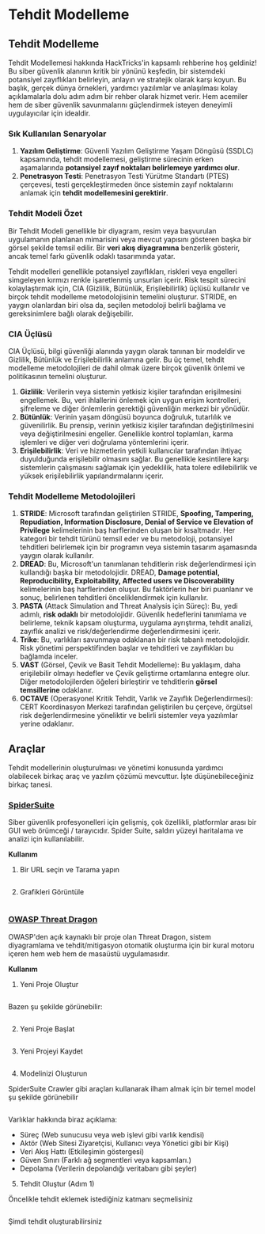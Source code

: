 # Tehdit Modelleme

## Tehdit Modelleme

Tehdit Modellemesi hakkında HackTricks'in kapsamlı rehberine hoş geldiniz! Bu siber güvenlik alanının kritik bir yönünü keşfedin, bir sistemdeki potansiyel zayıflıkları belirleyin, anlayın ve stratejik olarak karşı koyun. Bu başlık, gerçek dünya örnekleri, yardımcı yazılımlar ve anlaşılması kolay açıklamalarla dolu adım adım bir rehber olarak hizmet verir. Hem acemiler hem de siber güvenlik savunmalarını güçlendirmek isteyen deneyimli uygulayıcılar için idealdir.

### Sık Kullanılan Senaryolar

1. **Yazılım Geliştirme**: Güvenli Yazılım Geliştirme Yaşam Döngüsü (SSDLC) kapsamında, tehdit modellemesi, geliştirme sürecinin erken aşamalarında **potansiyel zayıf noktaları belirlemeye yardımcı olur**.
2. **Penetrasyon Testi**: Penetrasyon Testi Yürütme Standartı (PTES) çerçevesi, testi gerçekleştirmeden önce sistemin zayıf noktalarını anlamak için **tehdit modellemesini gerektirir**.

### Tehdit Modeli Özet

Bir Tehdit Modeli genellikle bir diyagram, resim veya başvurulan uygulamanın planlanan mimarisini veya mevcut yapısını gösteren başka bir görsel şekilde temsil edilir. Bir **veri akış diyagramına** benzerlik gösterir, ancak temel farkı güvenlik odaklı tasarımında yatar.

Tehdit modelleri genellikle potansiyel zayıflıkları, riskleri veya engelleri simgeleyen kırmızı renkle işaretlenmiş unsurları içerir. Risk tespit sürecini kolaylaştırmak için, CIA (Gizlilik, Bütünlük, Erişilebilirlik) üçlüsü kullanılır ve birçok tehdit modelleme metodolojisinin temelini oluşturur. STRIDE, en yaygın olanlardan biri olsa da, seçilen metodoloji belirli bağlama ve gereksinimlere bağlı olarak değişebilir.

### CIA Üçlüsü

CIA Üçlüsü, bilgi güvenliği alanında yaygın olarak tanınan bir modeldir ve Gizlilik, Bütünlük ve Erişilebilirlik anlamına gelir. Bu üç temel, tehdit modelleme metodolojileri de dahil olmak üzere birçok güvenlik önlemi ve politikasının temelini oluşturur.

1. **Gizlilik**: Verilerin veya sistemin yetkisiz kişiler tarafından erişilmesini engellemek. Bu, veri ihlallerini önlemek için uygun erişim kontrolleri, şifreleme ve diğer önlemlerin gerektiği güvenliğin merkezi bir yönüdür.
2. **Bütünlük**: Verinin yaşam döngüsü boyunca doğruluk, tutarlılık ve güvenilirlik. Bu prensip, verinin yetkisiz kişiler tarafından değiştirilmesini veya değiştirilmesini engeller. Genellikle kontrol toplamları, karma işlemleri ve diğer veri doğrulama yöntemlerini içerir.
3. **Erişilebilirlik**: Veri ve hizmetlerin yetkili kullanıcılar tarafından ihtiyaç duyulduğunda erişilebilir olmasını sağlar. Bu genellikle kesintilere karşı sistemlerin çalışmasını sağlamak için yedeklilik, hata tolere edilebilirlik ve yüksek erişilebilirlik yapılandırmalarını içerir.

### Tehdit Modelleme Metodolojileri

1. **STRIDE**: Microsoft tarafından geliştirilen STRIDE, **Spoofing, Tampering, Repudiation, Information Disclosure, Denial of Service ve Elevation of Privilege** kelimelerinin baş harflerinden oluşan bir kısaltmadır. Her kategori bir tehdit türünü temsil eder ve bu metodoloji, potansiyel tehditleri belirlemek için bir programın veya sistemin tasarım aşamasında yaygın olarak kullanılır.
2. **DREAD**: Bu, Microsoft'un tanımlanan tehditlerin risk değerlendirmesi için kullandığı başka bir metodolojidir. DREAD, **Damage potential, Reproducibility, Exploitability, Affected users ve Discoverability** kelimelerinin baş harflerinden oluşur. Bu faktörlerin her biri puanlanır ve sonuç, belirlenen tehditleri önceliklendirmek için kullanılır.
3. **PASTA** (Attack Simulation and Threat Analysis için Süreç): Bu, yedi adımlı, **risk odaklı** bir metodolojidir. Güvenlik hedeflerini tanımlama ve belirleme, teknik kapsam oluşturma, uygulama ayrıştırma, tehdit analizi, zayıflık analizi ve risk/değerlendirme değerlendirmesini içerir.
4. **Trike**: Bu, varlıkları savunmaya odaklanan bir risk tabanlı metodolojidir. Risk yönetimi perspektifinden başlar ve tehditleri ve zayıflıkları bu bağlamda inceler.
5. **VAST** (Görsel, Çevik ve Basit Tehdit Modelleme): Bu yaklaşım, daha erişilebilir olmayı hedefler ve Çevik geliştirme ortamlarına entegre olur. Diğer metodolojilerden öğeleri birleştirir ve tehditlerin **görsel temsillerine** odaklanır.
6. **OCTAVE** (Operasyonel Kritik Tehdit, Varlık ve Zayıflık Değerlendirmesi): CERT Koordinasyon Merkezi tarafından geliştirilen bu çerçeve, örgütsel risk değerlendirmesine yöneliktir ve belirli sistemler veya yazılımlar yerine odaklanır.

## Araçlar

Tehdit modellerinin oluşturulması ve yönetimi konusunda yardımcı olabilecek birkaç araç ve yazılım çözümü mevcuttur. İşte düşünebileceğiniz birkaç tanesi.

### [SpiderSuite](https://github.com/3nock/SpiderSuite)

Siber güvenlik profesyonelleri için gelişmiş, çok özellikli, platformlar arası bir GUI web örümceği / tarayıcıdır. Spider Suite, saldırı yüzeyi haritalama ve analizi için kullanılabilir.

**Kullanım**

1. Bir URL seçin ve Tarama yapın

<figure><img src="../.gitbook/assets/threatmodel_spidersuite_1.png" alt=""><figcaption></figcaption></figure>

2. Grafikleri Görüntüle

<figure><img src="../.gitbook/assets/threatmodel_spidersuite_2.png" alt=""><figcaption></figcaption></figure>

### [OWASP Threat Dragon](https://github.com/OWASP/threat-dragon/releases)

OWASP'den açık kaynaklı bir proje olan Threat Dragon, sistem diyagramlama ve tehdit/mitigasyon otomatik oluşturma için bir kural motoru içeren hem web hem de masaüstü uygulamasıdır.

**Kullanım**

1. Yeni Proje Oluştur

<figure><img src="../.gitbook/assets/create_new_project_1.jpg" alt=""><figcaption></figcaption></figure>

Bazen şu şekilde görünebilir:

<figure><img src="../.gitbook/assets/1_threatmodel_create_project.jpg" alt=""><figcaption></figcaption></figure>

2. Yeni Proje Başlat

<figure><img src="../.gitbook/assets/launch_new_project_2.jpg" alt=""><figcaption></figcaption></figure>

3. Yeni Projeyi Kaydet

<figure><img src="../.gitbook/assets/save_new_project.jpg" alt=""><figcaption></figcaption></figure>

4. Modelinizi Oluşturun

SpiderSuite Crawler gibi araçları kullanarak ilham almak için bir temel model şu şekilde görünebilir

<figure><img src="../.gitbook/assets/0_basic_threat_model.jpg" alt=""><figcaption></figcaption></figure>

Varlıklar hakkında biraz açıklama:

* Süreç (Web sunucusu veya web işlevi gibi varlık kendisi)
* Aktör (Web Sitesi Ziyaretçisi, Kullanıcı veya Yönetici gibi bir Kişi)
* Veri Akış Hattı (Etkileşimin göstergesi)
* Güven Sınırı (Farklı ağ segmentleri veya kapsamları.)
* Depolama (Verilerin depolandığı veritabanı gibi şeyler)

5. Tehdit Oluştur (Adım 1)

Öncelikle tehdit eklemek istediğiniz katmanı seçmelisiniz

<figure><img src="../.gitbook/assets/3_threatmodel_chose-threat-layer.jpg" alt=""><figcaption></figcaption></figure>

Şimdi tehdit oluşturabilirsiniz

<figure><img src="../
